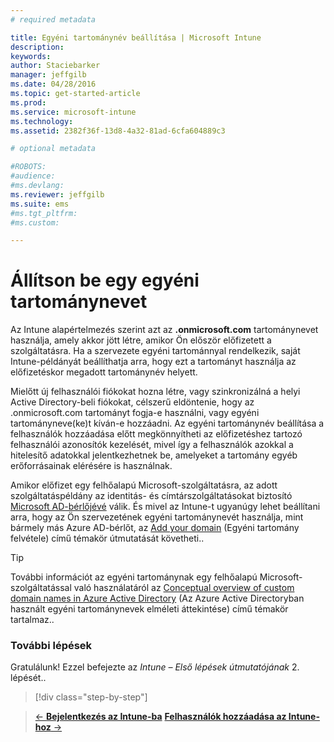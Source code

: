 ```yaml
---
# required metadata

title: Egyéni tartománynév beállítása | Microsoft Intune
description:
keywords:
author: Staciebarker
manager: jeffgilb
ms.date: 04/28/2016
ms.topic: get-started-article
ms.prod:
ms.service: microsoft-intune
ms.technology:
ms.assetid: 2382f36f-13d8-4a32-81ad-6cfa604889c3

# optional metadata

#ROBOTS:
#audience:
#ms.devlang:
ms.reviewer: jeffgilb
ms.suite: ems
#ms.tgt_pltfrm:
#ms.custom:

---
```



# Állítson be egy egyéni tartománynevet

Az Intune alapértelmezés szerint azt az **<domain>.onmicrosoft.com** tartománynevet használja, amely akkor jött létre, amikor Ön először előfizetett a szolgáltatásra. Ha a szervezete egyéni tartománnyal rendelkezik, saját Intune-példányát beállíthatja arra, hogy ezt a tartományt használja az előfizetéskor megadott tartománynév helyett.

Mielőtt új felhasználói fiókokat hozna létre, vagy szinkronizálná a helyi Active Directory-beli fiókokat, célszerű eldöntenie, hogy az .onmicrosoft.com tartományt fogja-e használni, vagy egyéni tartományneve(ke)t kíván-e hozzáadni. Az egyéni tartománynév beállítása a felhasználók hozzáadása előtt megkönnyítheti az előfizetéshez tartozó felhasználói azonosítók kezelését, mivel így a felhasználók azokkal a hitelesítő adatokkal jelentkezhetnek be, amelyeket a tartomány egyéb erőforrásainak elérésére is használnak.

Amikor előfizet egy felhőalapú Microsoft-szolgáltatásra, az adott szolgáltatáspéldány az identitás- és címtárszolgáltatásokat biztosító [Microsoft AD-bérlőjévé](http://technet.microsoft.com/library/jj573650.aspx#BKMK_WhatIsAnAzureADTenant) válik. És mivel az Intune-t ugyanúgy lehet beállítani arra, hogy az Ön szervezetének egyéni tartománynevét használja, mint bármely más Azure AD-bérlőt, az [Add your domain](https://azure.microsoft.com/documentation/articles/active-directory-add-domain/) (Egyéni tartomány felvétele) című témakör útmutatását követheti..

> [!TIP]
> További információt az egyéni tartománynak egy felhőalapú Microsoft-szolgáltatással való használatáról az [Conceptual overview of custom domain names in Azure Active Directory](https://azure.microsoft.com/documentation/articles/active-directory-add-domain-concepts/) (Az Azure Active Directoryban használt egyéni tartománynevek elméleti áttekintése) című témakör tartalmaz..

### További lépések
Gratulálunk! Ezzel befejezte az *Intune – Első lépések útmutatójának* 2. lépését..

>[!div class="step-by-step"]

>[&larr; **Bejelentkezés az Intune-ba**](.\start-with-a-paid-subscription-to-microsoft-intune-step-1.md)     [**Felhasználók hozzáadása az Intune-hoz** &rarr;](.\start-with-a-paid-subscription-to-microsoft-intune-step-3.md)  


<!--HONumber=May16_HO1-->


